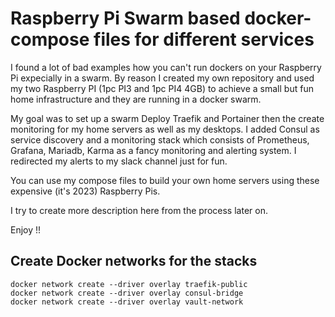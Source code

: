 # Raspberry Pi Swarm based docker-compose files for different services

I found a lot of bad examples how you can't run dockers on your Raspberry Pi expecially in a swarm. 
By reason I created my own repository and used my two Raspberry PI (1pc PI3 and 1pc PI4 4GB) to achieve a small but fun home infrastructure and they are running in a docker swarm. 

My goal was to set up a swarm Deploy Traefik and Portainer then the create monitoring for my home servers as well as my desktops.
I added Consul as service discovery and a monitoring stack which consists of Prometheus, Grafana, Mariadb, Karma as a fancy monitoring and alerting system. 
I redirected my alerts to my slack channel just for fun. 

You can use my compose files to build your own home servers using these expensive (it's 2023) Raspberry Pis.

I try to create more description here from the process later on. 

Enjoy !!

## Create Docker networks for the stacks
```
docker network create --driver overlay traefik-public 
docker network create --driver overlay consul-bridge
docker network create --driver overlay vault-network
```
